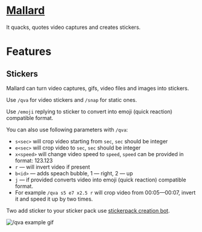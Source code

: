 # [Mallard](https://t.me/cryakwa_bot)
It quacks, quotes video captures and creates stickers.
# Features
## Stickers
Mallard can turn video captures, gifs, video files and images into stickers.

Use `/qva` for video stickers and `/snap` for static ones.

Use `/emoji` replying to sticker to convert into emoji (quick reaction) compatible format.

You can also use following parameters with `/qva`:
* `s<sec>` will crop video starting from `sec`, `sec` should be integer
* `e<sec>` will crop video to `sec`, `sec` should be integer
* `x<speed>` will change video speed to `speed`, `speed` can be provided in format: 123.123
* `r` — will invert video if present
* `b<id>` — adds speach bubble, 1 — right, 2 — up
* `j` — if provided converts video into emoji (quick reaction) compatible format.
* For example `/qva s5 e7 x2.5 r` will crop video from 00:05—00:07, invert it and speed it up by two times.

Two add sticker to your sticker pack use [stickerpack creation bot](https://t.me/fStikBot).

![/qva example gif](media/sticker.gif)
